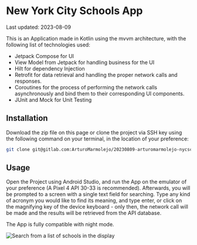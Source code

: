 # New York City Schools App

Last updated: 2023-08-09

This is an Application made in Kotlin using the mvvm architecture, with the following list of technologies used:

- Jetpack Compose for UI
- View Model from Jetpack for handling business for the UI
- Hilt for dependency Injection
- Retrofit for data retrieval and handling the proper network calls and responses.
- Coroutines for the process of performing the network calls asynchronously and bind them to their corresponding UI components.
- JUnit and Mock for Unit Testing


## Installation

Download the zip file on this page or clone the project via SSH key using the following command on your terminal, in the location of your preference:

```bash
git clone git@gitlab.com:ArturoMarmolejo/20230809-arturomarmolejo-nycschools.git
```

## Usage

Open the Project using Android Studio, and run the App on the emulator of your preference (A Pixel 4 API 30-33 is recommended). Afterwards, you will be prompted to a screen with a single text field for searching. Type any kind of acronym you would like to find its meaning, and type enter, or click on the magnifying key of the device keyboard - only then, the network call will be made and the results will be retrieved from the API database.

The App is fully compatible with night mode.


![Search from a list of schools in the display](\20230809-arturomarmolejo-nycschools\app\src\main\res\drawable\sc1.png "Main Screen")